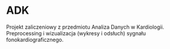 # ADK
Projekt zaliczeniowy z przedmiotu Analiza Danych w Kardiologii. Preprocessing i wizualizacja (wykresy i odsłuch) sygnału fonokardiograficznego.
